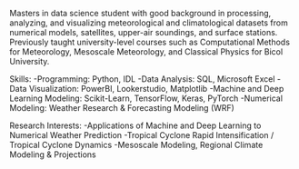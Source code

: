 Masters in data science student with good background in processing, analyzing, and visualizing meteorological and climatological datasets from numerical models, satellites, upper-air soundings, and surface stations. Previously taught university-level courses such as Computational Methods for Meteorology, Mesoscale Meteorology, and Classical Physics for Bicol University.

Skills:
-Programming: Python, IDL
-Data Analysis: SQL, Microsoft Excel
-Data Visualization: PowerBI, Lookerstudio, Matplotlib
-Machine and Deep Learning Modeling: Scikit-Learn, TensorFlow, Keras, PyTorch
-Numerical Modeling: Weather Research & Forecasting Modeling (WRF)

Research Interests:
-Applications of Machine and Deep Learning to Numerical Weather Prediction
-Tropical Cyclone Rapid Intensification / Tropical Cyclone Dynamics
-Mesoscale Modeling, Regional Climate Modeling & Projections
